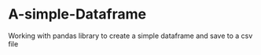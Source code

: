 # A-simple-Dataframe
Working with pandas library to create a simple dataframe and save to a csv file
